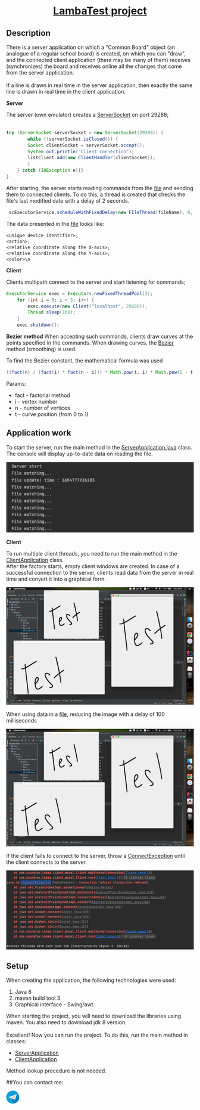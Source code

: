 <h1 align="center"><a  href="https://github.com/Stas-ex/LabmaTest">LambaTest project</a> </h1>

## Description
There is a server application on which a "Common Board" object (an analogue of a regular school board) is created, on which you can "draw", and the connected client application (there may be many of them) receives (synchronizes) the board and receives online all the changes that come from the server application. <br><br>If a line is drawn in real time in the server application, then exactly the same line is drawn in real time in the client application.

**Server**

The server (own emulator) creates a [ServerSocket](https://docs.oracle.com/javase/7/docs/api/java/net/ServerSocket.html) on port 29288;

```java

try (ServerSocket serverSocket = new ServerSocket(29288)) {
        while (!serverSocket.isClosed()) {
        Socket clientSocket = serverSocket.accept();
        System.out.println("Client connection");
        listClient.add(new ClientHandler(clientSocket));
        }
    } catch (IOException e){}
}
```

After starting, the server starts reading commands from the [file](src/main/resources/drawingCommands.txt) and sending them to connected clients. To do this, a thread is created that checks the file's last modified date with a delay of 2 seconds.

```java
 scExecutorService.scheduleWithFixedDelay(new FIleThread(fileName), 0, 2, TimeUnit.SECONDS);
```

The data presented in the [file](src/main/resources/drawingCommands.txt) looks like: <br>
```
<unique device identifier>;
<action>;
<relative coordinate along the X-axis>;
<relative coordinate along the Y-axis>;
<color>\n
```

**Client**

Clients multipath connect to the server and start listening for commands;

```java
ExecutorService exec = Executors.newFixedThreadPool(3);
    for (int i = 0; i < 3; i++) {
        exec.execute(new Client("localhost", 29288));
        Thread.sleep(100);
    }
    exec.shutdown();
```

**Bezier method**
When accepting such commands, clients draw curves at the points specified in the commands. When drawing curves, the [Bezier](src/main/java/com/skuratov/labma/client/draw/BezierGraphic.java) method (smoothing) is used.

To find the Bezier constant, the mathematical formula was used

```java
((fact(n) / (fact(i) * fact(n - i))) * Math.pow(t, i) * Math.pow(1 - t, n - i));
```
Params:
* fact - factorial method
* i - vertex number
* n - number of vertices
* t - curve position (from 0 to 1)

## Application work

To start the server, run the main method in the [ServerApplication.java](src/main/java/com/skuratov/labma/server/ServerApplication.java) class. <br>
The console will display up-to-date data on reading the file.

![](src/main/resources/img-ReadMe/ServerWorker.png)

**Client**

To run multiple client threads, you need to run the main method in the [ClientApplication](src/main/java/com/skuratov/labma/client/ClientApplication.java) class. <br>
After the factory starts, empty client windows are created.
In case of a successful connection to the server, clients read data from the server in real time and convert it into a graphical form.

![](src/main/resources/img-ReadMe/ClientOne.png)

When using data in a [file](src/main/resources/drawingCommands.txt), reducing the image with a delay of 100 milliseconds

![](src/main/resources/img-ReadMe/ClientTwo.png)

If the client fails to connect to the server, throw a [ConnectException](https://docs.oracle.com/javase%2F7%2Fdocs%2Fapi%2F%2F/java/net/ConnectException.html) until the client connects to the server.

![](src/main/resources/img-ReadMe/ClientErrConnection.png)

## Setup
When creating the application, the following technologies were used:
1. Java 8
2. maven build tool 3.
3. Graphical interface - Swing/awt.

When starting the project, you will need to download the libraries using maven. You also need to download jdk 8 version.<br>
<br>Excellent! Now you can run the project. To do this, run the main method in classes: 
- [ServerApplication](src/main/java/com/skuratov/labma/server/ServerApplication.java)
- [ClientApplication](src/main/java/com/skuratov/labma/client/ClientApplication.java)

Method lookup procedure is not needed.

##You can contact me:

<a href ="https://t.me/StaseEx"><img src="https://github.com/Mybono/Mybono/raw/main/assets/telegran%2035%20px.png"/></a>


